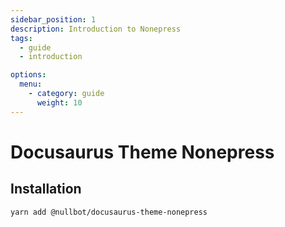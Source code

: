 ```yaml
---
sidebar_position: 1
description: Introduction to Nonepress
tags:
  - guide
  - introduction

options:
  menu:
    - category: guide
      weight: 10
---
```


# Docusaurus Theme Nonepress

## Installation

```bash
yarn add @nullbot/docusaurus-theme-nonepress
```
